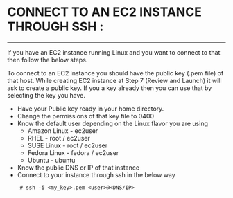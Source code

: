 # CONNECT TO AN EC2 INSTANCE THROUGH SSH :
------------------------------------------

If you have an EC2 instance running Linux and you want to connect to that then follow the below steps.

To connect to an EC2 instance you should have the public key (.pem file) of that host.
While creating EC2 instance at Step 7 (Review and Launch) it will ask to create a public key.
If you a key already then you can use that by selecting the key you have.

- Have your Public key ready in your home directory.
- Change the permissions of that key file to 0400
- Know the default user depending on the Linux flavor you are using
	- Amazon Linux	- ec2user
	- RHEL		- root / ec2user
	- SUSE Linux	- root / ec2user
	- Fedora Linux	- fedora / ec2user
	- Ubuntu	- ubuntu
- Know the public DNS or IP of that instance
- Connect to your instance through ssh in the below way
```
	# ssh -i <my_key>.pem <user>@<DNS/IP>
```
